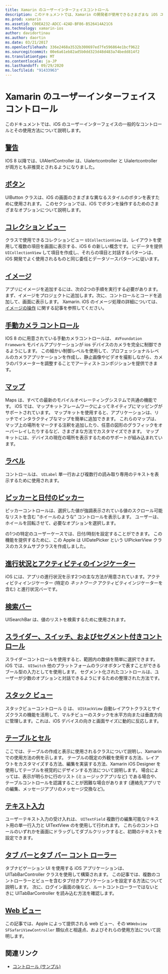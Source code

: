 ```yaml
---
title: Xamarin のユーザーインターフェイスコントロール
description: このドキュメントでは、Xamarin の開発者が使用できるさまざまな iOS ユーザーインターフェイスコントロールについて説明しているガイドにリンクしています。 リンクされたコンテンツは、アラート、ボタン、コレクションビュー、画像、手動カメラコントロール、マップ、ラベル、ピッカー、日付のピッカーなどについて説明します。
ms.prod: xamarin
ms.assetid: C00EA232-ADCC-42AD-BF86-B526414A21C6
ms.technology: xamarin-ios
author: davidortinau
ms.author: daortin
ms.date: 03/21/2017
ms.openlocfilehash: 336e2468a3532b300697ed7fe596864e1bcf9622
ms.sourcegitcommit: 00e6a61eb82ad5b0dd323d48d483a74bedd814f2
ms.translationtype: MT
ms.contentlocale: ja-JP
ms.lasthandoff: 09/29/2020
ms.locfileid: "91433963"
---
```

# <a name="user-interface-controls-in-xamarinios"></a>Xamarin のユーザーインターフェイスコントロール

このドキュメントでは、iOS のユーザーインターフェイスの一般的なコントロールとその使用方法について説明します。

## <a name="alerts"></a>[警告](alerts.md)

IOS 8 以降では、UIAlertController は、Uialertcontroller と Uialertcontroller が両方とも非推奨とされるようになりました。

## <a name="buttons"></a>[ボタン](buttons.md)

UIButton クラスは、iOS の画面のさまざまな異なるスタイルのボタンを表すために使用されます。 このセクションでは、iOS でボタンを操作するためのさまざまなオプションについて説明します。

## <a name="collection-views"></a>[コレクション ビュー](uicollectionview.md)

クラスで使用できるコレクションビュー `UICollectionView` は、レイアウトを使用して複数の項目を画面に表示する、iOS 6 の新しい概念です。 にデータを提供 `UICollectionView` して項目を作成し、それらの項目と対話するパターンは、iOS 開発でよく使用されるものと同じ委任とデータソースパターンに従います。

## <a name="images"></a>[イメージ](image.md)

アプリにイメージを追加するには、次の2つの手順を実行する必要があります。まず、イメージをプロジェクトに追加します。次に、コントロールとコードを追加して、画面に表示します。 Xamarin. iOS のイメージ処理の詳細については、 [イメージの操作](~/ios/app-fundamentals/images-icons/index.md) に関する記事を参照してください。

## <a name="manual-camera-controls"></a>[手動カメラ コントロール](intro-to-manual-camera-controls.md)

IOS 8 のに用意されている手動カメラコントロールは、 `AVFoundation Framework` モバイルアプリケーションが ios デバイスのカメラを完全に制御できるようにします。 この細かい制御レベルを使用して、プロフェッショナルレベルのカメラアプリケーションを作成し、静止画像やビデオを撮影しながら、カメラのパラメーターを調整することでアーティストコンポジションを提供できます。

## <a name="maps"></a>[マップ](ios-maps/index.md)

Maps は、すべての最新のモバイルオペレーティングシステムで共通の機能です。 iOS では、マップキットフレームワークによってネイティブにマッピングがサポートされています。 マップキットを使用すると、アプリケーションは、リッチでインタラクティブなマップを簡単に追加できます。 これらのマップは、マップ上の場所をマークする注釈を追加したり、任意の図形のグラフィックをオーバーレイしたりするなど、さまざまな方法でカスタマイズできます。 マップキットには、デバイスの現在の場所を表示するためのサポートが組み込まれています。

## <a name="labels"></a>[ラベル](labels.md)

コントロールは、 `UILabel` 単一行および複数行の読み取り専用のテキストを表示するために使用されます。

## <a name="pickers-and-date-pickers"></a>[ピッカーと日付のピッカー](picker.md)

ピッカーコントロールは、選択した値が強調表示されている値のスクロール可能なリストを含む "ホイールのような" コントロールを表示します。 ユーザーは、ホイールを回転させて、必要なオプションを選択します。

の1つの特定のユーザーケースでは、日付/時刻を設定することができます。 この機能を提供するために、この Apple は UIDatePicker という UIPickerView クラスのカスタムサブクラスを作成しました。

## <a name="progress-and-activity-indicators"></a>[進行状況とアクティビティのインジケーター](progress-activity-indicator.md)

iOS には、アプリの進行状況を示す2つの主な方法が用意されています。アクティビティインジケーター (特定の _ネットワーク_ アクティビティインジケーターを含む) と進行状況バーです。

## <a name="search-bars"></a>[検索バー](searchbar.md)

UISearchBar は、値のリストを検索するために使用されます。 

## <a name="sliders-switches-and-segmented-controls"></a>[スライダー、スイッチ、およびセグメント付きコントロール](slider-switch-segmented-controls.md)

スライダーコントロールを使用すると、範囲内の数値を簡単に選択できます。 iOS では、 `UISwitch` 他のプラットフォームのラジオボタンで表すことができるブール型の入力としてを使用します。 セグメント化されたコントロールは、ユーザーが少数のオプションと対話できるようにするための整理された方法です。

## <a name="stack-view"></a>[スタック ビュー](uistackview.md)

スタックビューコントロール () は、 `UIStackView` 自動レイアウトクラスとサイズクラスの機能を活用して、マルチビューのスタックを水平方向または垂直方向に管理します。これは、iOS デバイスの向きと画面サイズに動的に反応します。

## <a name="tables-and-cells"></a>[テーブルとセル](tables/index.md)

ここでは、テーブルの作成と表示に使用されるクラスについて説明し、Xamarin での使用方法の例を示します。 テーブルの既定の外観を使用する方法、レイアウトをカスタマイズする方法、編集を実装する方法、Xamarin iOS Designer を使用してテーブルを視覚的にデザインする方法について説明します。 場合によっては、表示が明らかに行のリスト (ミュージックアプリなど) である場合や、テーブルコントロールを認識することが困難な場合があります (連絡先アプリでの編集、メッセージアプリのメッセージ交換など)。

## <a name="text-input"></a>[テキスト入力](text-input.md)

ユーザーテキスト入力の受け入れは、 `UITextField` 複数行の編集可能なテキスト用の単一行入力と UITextView のを使用して行われます。 これらのコントロールのいずれかを画面にドラッグしてダブルクリックすると、初期のテキストを設定できます。

## <a name="tab-bars-and-tab-bar-controllers"></a>[タブ バーとタブ バー コント ローラー](creating-tabbed-applications.md)

タブナビゲーション UI を使用する iOS アプリケーションは、UITabBarController クラスを使用して構築されます。 この記事では、複数のコントローラーとビューを含むタブ付きアプリケーションを設定する方法について説明します。 次に、ログイン画面の後など、ルートコントローラーではないときに UITabBarController を読み込む方法を確認します。

## <a name="web-views"></a>[Web ビュー](webview.md)

この記事では、Apple によって提供される web ビュー、その `WKWebview` `SFSafariViewController` 類似点と相違点、およびそれらの使用方法について説明します。

## <a name="related-links"></a>関連リンク

- [コントロール (サンプル)](/samples/xamarin/ios-samples/controls)